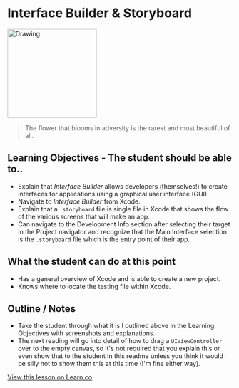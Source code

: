 # Interface Builder & Storyboard

<img src="http://www.lyricsmode.com/i/bpictures/18096.jpg" alt="Drawing" style="width: 200px;"/>  

> The flower that blooms in adversity is the rarest and most beautiful of all.  
  

## Learning Objectives - The student should be able to..

* Explain that *Interface Builder* allows developers (themselves!) to create interfaces for applications using a graphical user interface (GUI). 
* Navigate to *Interface Builder* from Xcode.
* Explain that a `.storyboard` file is single file in Xcode that shows the flow of the various screens that will make an app. 
* Can navigate to the Development Info section after selecting their target in the Project navigator and recognize that the Main Interface selection is the `.storyboard` file which is the entry point of their app. 


## What the student can do at this point 

* Has a general overview of Xcode and is able to create a new project.
* Knows where to locate the testing file within Xcode.

## Outline / Notes

*  Take the student through what it is I outlined above in the Learning Objectives with screenshots and explanations.
* The next reading will go into detail of how to drag a `UIViewController` over to the empty canvas, so it's not required that you explain this or even show that to the student in this readme unless you think it would be silly not to show them this at this time (I'm fine either way).

<a href='https://learn.co/lessons/InterfaceBuilder' data-visibility='hidden'>View this lesson on Learn.co</a>
